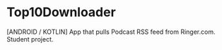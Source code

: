# Top10Downloader
[ANDROID / KOTLIN] App that pulls Podcast RSS feed from Ringer.com. Student project.

